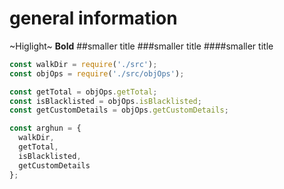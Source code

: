 # general information
~Higlight~
**Bold**
##smaller title
###smaller title
####smaller title
~~~js
const walkDir = require('./src');
const objOps = require('./src/objOps');

const getTotal = objOps.getTotal;
const isBlacklisted = objOps.isBlacklisted;
const getCustomDetails = objOps.getCustomDetails;

const arghun = {
  walkDir,
  getTotal,
  isBlacklisted,
  getCustomDetails
};
~~~
